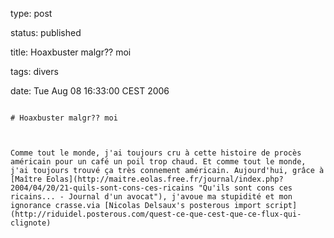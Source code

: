 type: post
status: published
title: Hoaxbuster malgr?? moi
tags: divers
date: Tue Aug 08 16:33:00 CEST 2006
~~~~~~
# Hoaxbuster malgr?? moi

Comme tout le monde, j'ai toujours cru à cette histoire de procès américain pour un café un poil trop chaud. Et comme tout le monde, j'ai toujours trouvé ça très connement américain. Aujourd'hui, grâce à [Maître Eolas](http://maitre.eolas.free.fr/journal/index.php?2004/04/20/21-quils-sont-cons-ces-ricains "Qu'ils sont cons ces ricains... - Journal d'un avocat"), j'avoue ma stupidité et mon ignorance crasse.via [Nicolas Delsaux's posterous import script](http://riduidel.posterous.com/quest-ce-que-cest-que-ce-flux-qui-clignote)